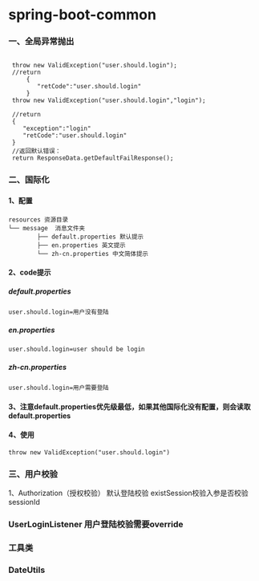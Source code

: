 # spring-boot-common
### 一、全局异常抛出
<pre><code>
 throw new ValidException("user.should.login");
 //return 
     {
        "retCode":"user.should.login"  
     }
 throw new ValidException("user.should.login","login");
 
 //return 
 {
    "exception":"login"
    "retCode":"user.should.login"
 }
 //返回默认错误：
 return ResponseData.getDefaultFailResponse();
</code></pre>
### 二、国际化
#### 1、配置
<pre><code>resources 资源目录
└── message  消息文件夹
        ├── default.properties 默认提示
        ├── en.properties 英文提示
        └── zh-cn.properties 中文简体提示 
</code></pre>
#### 2、code提示
##### default.properties
<pre><code>user.should.login=用户没有登陆</code></pre>
##### en.properties
<pre><code>user.should.login=user should be login</code></pre>
##### zh-cn.properties
<pre><code>user.should.login=用户需要登陆</code></pre>
#### 3、注意default.properties优先级最低，如果其他国际化没有配置，则会读取default.properties
#### 4、使用
<pre><code>throw new ValidException("user.should.login")</code></pre>
### 三、用户校验
1、Authorization（授权校验）
默认登陆校验
existSession校验入参是否校验sessionId
### UserLoginListener  用户登陆校验需要override

### 工具类
### DateUtils
<pre><code>

</code></pre>



    

